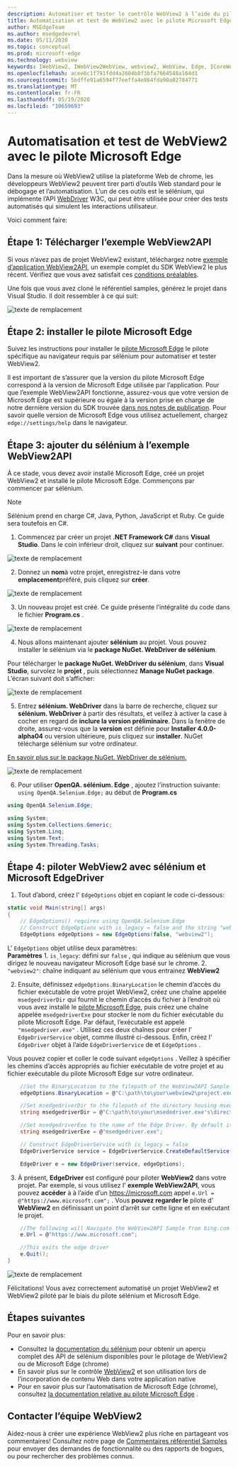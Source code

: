```yaml
---
description: Automatiser et tester le contrôle WebView2 à l’aide du pilote Microsoft Edge
title: Automatisation et test de WebView2 avec le pilote Microsoft Edge
author: MSEdgeTeam
ms.author: msedgedevrel
ms.date: 05/11/2020
ms.topic: conceptual
ms.prod: microsoft-edge
ms.technology: webview
keywords: IWebView2, IWebView2WebView, webview2, WebView, Edge, ICoreWebView2, ICoreWebView2Controller, sélénium, pilote Microsoft Edge
ms.openlocfilehash: acee8c1f791fdd4a2604b8f3bfa7664548a164d1
ms.sourcegitcommit: 5bdffe91a6594f77eeffa4e864fda90a02784771
ms.translationtype: MT
ms.contentlocale: fr-FR
ms.lasthandoff: 05/19/2020
ms.locfileid: "10659693"
---
```

# Automatisation et test de WebView2 avec le pilote Microsoft Edge

Dans la mesure où WebView2 utilise la plateforme Web de chrome, les développeurs WebView2 peuvent tirer parti d’outils Web standard pour le débogage et l’automatisation. L’un de ces outils est le sélénium, qui implémente l’API [WebDriver](https://www.w3.org/TR/webdriver2/) W3C, qui peut être utilisée pour créer des tests automatisés qui simulent les interactions utilisateur.

Voici comment faire:

## Étape 1: Télécharger l’exemple WebView2API

Si vous n’avez pas de projet WebView2 existant, téléchargez notre [exemple d’application WebView2API](https://github.com/MicrosoftEdge/WebView2Samples/tree/master/WebView2APISample#webview2-api-sample), un exemple complet du SDK WebView2 le plus récent. Vérifiez que vous avez satisfait ces [conditions préalables](https://github.com/MicrosoftEdge/WebView2Samples/tree/master/WebView2APISample#prerequisites).

Une fois que vous avez cloné le référentiel samples, générez le projet dans Visual Studio. Il doit ressembler à ce qui suit:

![texte de remplacement](../media/webdriver/sample-app.png)

## Étape 2: installer le pilote Microsoft Edge

Suivez les instructions pour installer le [pilote Microsoft Edge](https://docs.microsoft.com/microsoft-edge/webdriver-chromium#download-microsoft-edge-driver) le pilote spécifique au navigateur requis par sélénium pour automatiser et tester WebView2.

Il est important de s’assurer que la version du pilote Microsoft Edge correspond à la version de Microsoft Edge utilisée par l’application. Pour que l’exemple WebView2API fonctionne, assurez-vous que votre version de Microsoft Edge est supérieure ou égale à la version prise en charge de notre dernière version du SDK trouvée [dans nos notes de publication](https://docs.microsoft.com/microsoft-edge/hosting/webview2/releasenotes). Pour savoir quelle version de Microsoft Edge vous utilisez actuellement, chargez `edge://settings/help` dans le navigateur.

## Étape 3: ajouter du sélénium à l’exemple WebView2API

À ce stade, vous devez avoir installé Microsoft Edge, créé un projet WebView2 et installé le pilote Microsoft Edge. Commençons par commencer par sélénium.

> [!NOTE]
> Sélénium prend en charge C#, Java, Python, JavaScript et Ruby. Ce guide sera toutefois en C#.

1. Commencez par créer un projet **.NET Framework C#** dans **Visual Studio**. Dans le coin inférieur droit, cliquez sur **suivant** pour continuer.

![texte de remplacement](../media/webdriver/new-project.png)

2. Donnez un **nom**à votre projet, enregistrez-le dans votre **emplacement**préféré, puis cliquez sur **créer**.

![texte de remplacement](../media/webdriver/app-create.png)

3. Un nouveau projet est créé. Ce guide présente l’intégralité du code dans le fichier **Program.cs** .

![texte de remplacement](../media/webdriver/start-app.png)

4. Nous allons maintenant ajouter **sélénium** au projet. Vous pouvez installer le sélénium via le **package NuGet. WebDriver de sélénium**.

Pour télécharger le **package NuGet. WebDriver du sélénium**, dans **Visual Studio**, survolez le **projet** , puis sélectionnez **Manage NuGet package**. L’écran suivant doit s’afficher:

![texte de remplacement](../media/webdriver/download-nuget.png)

5. Entrez **sélénium. WebDriver** dans la barre de recherche, cliquez sur **sélénium. WebDriver** à partir des résultats, et veillez à activer la case à cocher en regard de **inclure la version préliminaire**. Dans la fenêtre de droite, assurez-vous que la **version** est définie pour **Installer 4.0.0-alpha04** ou version ultérieure, puis cliquez sur **installer**. NuGet télécharge sélénium sur votre ordinateur.

[En savoir plus sur le package NuGet. WebDriver de sélénium.](https://www.nuget.org/packages/Selenium.WebDriver/4.0.0-alpha04)

![texte de remplacement](../media/webdriver/nuget.png)

6. Pour utiliser **OpenQA. sélénium. Edge** , ajoutez l’instruction suivante: ```using OpenQA.Selenium.Edge;``` au début de **Program.cs**

```csharp
using OpenQA.Selenium.Edge;

using System;
using System.Collections.Generic;
using System.Linq;
using System.Text;
using System.Threading.Tasks;
```

## Étape 4: piloter WebView2 avec sélénium et Microsoft EdgeDriver

1. Tout d’abord, créez l' `EdgeOptions` objet en copiant le code ci-dessous:

```csharp
static void Main(string[] args)
{
    // EdgeOptions() requires using OpenQA.Selenium.Edge
    // Construct EdgeOptions with is_legacy = false and the string "webview2"
    EdgeOptions edgeOptions = new EdgeOptions(false, "webview2");
```

L' `EdgeOptions` objet utilise deux paramètres:
\
    **Paramètres**
    1. `is_legacy`: défini sur `false` , qui indique au sélénium que vous dirigez le nouveau navigateur Microsoft Edge basé sur le chrome.
    2. `"webview2"`: chaîne indiquant au sélénium que vous entrainez **WebView2**

2. Ensuite, définissez `edgeOptions.BinaryLocation` le chemin d’accès du fichier exécutable de votre projet WebView2, créez une chaîne appelée `msedgedriverDir` qui fournit le chemin d’accès du fichier à l’endroit où vous avez installé le [pilote Microsoft Edge](https://developer.microsoft.com/microsoft-edge/tools/webdriver/#downloads), puis créez une chaîne appelée `msedgedriverExe` pour stocker le nom du fichier exécutable du pilote Microsoft Edge. Par défaut, l’exécutable est appelé `"msedgedriver.exe"` . Utilisez ces deux chaînes pour créer l' `EdgeDriverService` objet, comme illustré ci-dessous. Enfin, créez l' `EdgeDriver` objet à l’aide `EdgeDriverService` de et `EdgeOptions` .

Vous pouvez copier et coller le code suivant `edgeOptions` . Veillez à spécifier les chemins d’accès appropriés au fichier exécutable de votre projet et au fichier exécutable du pilote Microsoft Edge sur votre ordinateur.

```csharp
    //Set the BinaryLocation to the filepath of the WebView2API Sample's executable
    edgeOptions.BinaryLocation = @"C:\path\to\your\webview2\project.exe";

    //Set msedgedriverDir to the filepath of the directory housing msedgedriver.exe
    string msedgedriverDir = @"C:\path\to\your\msededriver.exe's\directory";

    //Set msedgedriverExe to the name of the Edge Driver. By default it is:
    string msedgedriverExe = @"msedgedriver.exe";

    // Construct EdgeDriverService with is_legacy = false  
    EdgeDriverService service = EdgeDriverService.CreateDefaultService(msedgedriverDir, msedgedriverExe, false);

    EdgeDriver e = new EdgeDriver(service, edgeOptions);
```

3. À présent, **EdgeDriver** est configuré pour piloter **WebView2** dans votre projet. Par exemple, si vous utilisez l' **exemple WebView2API**, vous pouvez **accéder** à à l’aide d’un <https://microsoft.com> appel ```e.Url = @"https://www.microsoft.com";``` . Vous **pouvez regarder le** pilote d' **WebView2** en définissant un point d’arrêt sur cette ligne et en exécutant le projet.

```csharp
    //The following will Navigate the WebView2API Sample from bing.com to microsoft.com
    e.Url = @"https://www.microsoft.com";

    //This exits the edge driver
    e.Quit();
}
```

![texte de remplacement](../media/webdriver/microsoft.png)

Félicitations! Vous avez correctement automatisé un projet WebView2 et WebView2 piloté par le biais du pilote sélénium et Microsoft Edge.

## Étapes suivantes

Pour en savoir plus:

- Consultez la [documentation du sélénium](https://www.selenium.dev/documentation/en/webdriver/) pour obtenir un aperçu complet des API de sélénium disponibles pour le pilotage de WebView2 ou de Microsoft Edge (chrome)
- En savoir plus sur le contrôle [WebView2](https://docs.microsoft.com/microsoft-edge/hosting/webview2) et son utilisation lors de l’incorporation de contenu Web dans votre application native
- Pour en savoir plus sur l’automatisation de Microsoft Edge (chrome), consultez [la documentation relative au pilote Microsoft Edge](https://docs.microsoft.com/microsoft-edge/webdriver-chromium) .

## Contacter l’équipe WebView2  

Aidez-nous à créer une expérience WebView2 plus riche en partageant vos commentaires! Consultez notre page de [Commentaires référentiel Samples](https://github.com/MicrosoftEdge/WebViewFeedback) pour envoyer des demandes de fonctionnalité ou des rapports de bogues, ou pour rechercher des problèmes connus.
